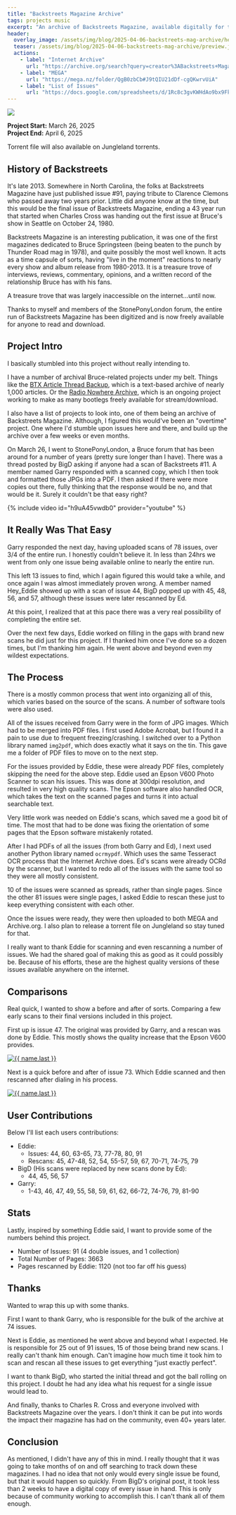 ```yaml
---
title: "Backstreets Magazine Archive"
tags: projects music
excerpt: "An archive of Backstreets Magazine, available digitally for the first time"
header:
  overlay_image: /assets/img/blog/2025-04-06-backstreets-mag-archive/header.jpg
  teaser: /assets/img/blog/2025-04-06-backstreets-mag-archive/preview.jpg
  actions:
    - label: "Internet Archive"
      url: "https://archive.org/search?query=creator%3ABackstreets+Magazine&sort=title"
    - label: "MEGA"
      url: "https://mega.nz/folder/QgB0zbCb#J9tQIU21dDf-cgQKwrvUiA"
    - label: "List of Issues"
      url: "https://docs.google.com/spreadsheets/d/1Rc8c3gvKWHdAo9bx9Fkl6Dg5RlF5ENr5dqpb_C_uBZs/edit?usp=sharing"
---
```


![](/assets/img/blog/2025-04-06-backstreets-mag-archive/logo.png)

**Project Start:** March 26, 2025<br>**Project End:** April 6, 2025

Torrent file will also available on Jungleland torrents.

## History of Backstreets
It's late 2013. Somewhere in North Carolina, the folks at Backstreets Magazine have just published issue #91, paying tribute to Clarence Clemons who passed away two years prior. Little did anyone know at the time, but this would be the final issue of Backstreets Magazine, ending a 43 year run that started when Charles Cross was handing out the first issue at Bruce's show in Seattle on October 24, 1980. 

Backstreets Magazine is an interesting publication, it was one of the first magazines dedicated to Bruce Springsteen (being beaten to the punch by Thunder Road mag in 1978), and quite possibly the most well known. It acts as a time capsule of sorts, having "live in the moment" reactions to nearly every show and album release from 1980-2013. It is a treasure trove of interviews, reviews, commentary, opinions, and a written record of the relationship Bruce has with his fans.

A treasure trove that was largely inaccessible on the internet...until now.

Thanks to myself and members of the StonePonyLondon forum, the entire run of Backstreets Magazine has been digitized and is now freely available for anyone to read and download.

## Project Intro
I basically stumbled into this project without really intending to.

I have a number of archival Bruce-related projects under my belt. Things like the [BTX Article Thread Backup](https://github.com/lilbud/btx-article-dump), which is a text-based archive of nearly 1,000 articles. Or the [Radio Nowhere Archive](https://archive.org/details/radionowhere), which is an ongoing project working to make as many bootlegs freely available for stream/download.

I also have a list of projects to look into, one of them being an archive of Backstreets Magazine. Although, I figured this would've been an "overtime" project. One where I'd stumble upon issues here and there, and build up the archive over a few weeks or even months.

On March 26, I went to StonePonyLondon, a Bruce forum that has been around for a number of years (pretty sure longer than I have). There was a thread posted by BigD asking if anyone had a scan of Backstreets #11. A member named Garry responded with a scanned copy, which I then took and formatted those JPGs into a PDF. I then asked if there were more copies out there, fully thinking that the response would be no, and that would be it. Surely it couldn't be that easy right?

{% include video id="h9uA45vwdb0" provider="youtube" %}

## It Really Was That Easy
Garry responded the next day, having uploaded scans of 78 issues, over 3/4 of the entire run. I honestly couldn't believe it. In less than 24hrs we went from only one issue being available online to nearly the entire run.

This left 13 issues to find, which I again figured this would take a while, and once again I was almost immediately proven wrong. A member named Hey_Eddie showed up with a scan of issue 44, BigD popped up with 45, 48, 56, and 57, although these issues were later rescanned by Ed.

At this point, I realized that at this pace there was a very real possibility of completing the entire set. 

Over the next few days, Eddie worked on filling in the gaps with brand new scans he did just for this project. If I thanked him once I've done so a dozen times, but I'm thanking him again. He went above and beyond even my wildest expectations.

## The Process
There is a mostly common process that went into organizing all of this, which varies based on the source of the scans. A number of software tools were also used.

All of the issues received from Garry were in the form of JPG images. Which had to be merged into PDF files. I first used Adobe Acrobat, but I found it a pain to use due to frequent freezing/crashing. I switched over to a Python library named `img2pdf`, which does exactly what it says on the tin. This gave me a folder of PDF files to move on to the next step.

For the issues provided by Eddie, these were already PDF files, completely skipping the need for the above step. Eddie used an Epson V600 Photo Scanner to scan his issues. This was done at 300dpi resolution, and resulted in very high quality scans. The Epson software also handled OCR, which takes the text on the scanned pages and turns it into actual searchable text.

Very little work was needed on Eddie's scans, which saved me a good bit of time. The most that had to be done was fixing the orientation of some pages that the Epson software mistakenly rotated.

After I had PDFs of all the issues (from both Garry and Ed), I next used another Python library named `ocrmypdf`. Which uses the same Tesseract OCR process that the Internet Archive does. Ed's scans were already OCRd by the scanner, but I wanted to redo all of the issues with the same tool so they were all mostly consistent.

10 of the issues were scanned as spreads, rather than single pages. Since the other 81 issues were single pages, I asked Eddie to rescan these just to keep everything consistent with each other.

Once the issues were ready, they were then uploaded to both MEGA and Archive.org. I also plan to release a torrent file on Jungleland so stay tuned for that.

I really want to thank Eddie for scanning and even rescanning a number of issues. We had the shared goal of making this as good as it could possibly be. Because of his efforts, these are the highest quality versions of these issues available anywhere on the internet.

## Comparisons
Real quick, I wanted to show a before and after of sorts. Comparing a few early scans to their final versions included in this project. 

First up is issue 47. The original was provided by Garry, and a rescan was done by Eddie. This mostly shows the quality increase that the Epson V600 provides.

<a href="/assets/img/blog/2025-04-06-backstreets-mag-archive/issue47-comparison.jpg">
    <img src="/assets/img/blog/2025-04-06-backstreets-mag-archive/issue47-comparison.jpg" alt="{{ name.last }}" loading="lazy" />
</a>

Next is a quick before and after of issue 73. Which Eddie scanned and then rescanned after dialing in his process.

<a href="/assets/img/blog/2025-04-06-backstreets-mag-archive/issue73-compare.jpg">
    <img src="/assets/img/blog/2025-04-06-backstreets-mag-archive/issue73-compare.jpg" alt="{{ name.last }}" loading="lazy" />
</a>

## User Contributions
Below I'll list each users contributions:
- Eddie:
    - Issues: 44, 60, 63-65, 73, 77-78, 80, 91
    - Rescans: 45, 47-48, 52, 54, 55-57, 59, 67, 70-71, 74-75, 79
- BigD (His scans were replaced by new scans done by Ed):
    - 44, 45, 56, 57
- Garry:
    - 1-43, 46, 47, 49, 55, 58, 59, 61, 62, 66-72, 74-76, 79, 81-90

## Stats
Lastly, inspired by something Eddie said, I want to provide some of the numbers behind this project.

- Number of Issues: 91 (4 double issues, and 1 collection)
- Total Number of Pages: 3663
- Pages rescanned by Eddie: 1120 (not too far off his guess)

## Thanks
Wanted to wrap this up with some thanks.

First I want to thank Garry, who is responsible for the bulk of the archive at 74 issues.

Next is Eddie, as mentioned he went above and beyond what I expected. He is responsible for 25 out of 91 issues, 15 of those being brand new scans. I really can't thank him enough. Can't imagine how much time it took him to scan and rescan all these issues to get everything "just exactly perfect".

I want to thank BigD, who started the initial thread and got the ball rolling on this project. I doubt he had any idea what his request for a single issue would lead to.

And finally, thanks to Charles R. Cross and everyone involved with Backstreets Magazine over the years. I don't think it can be put into words the impact their magazine has had on the community, even 40+ years later.

## Conclusion
As mentioned, I didn't have any of this in mind. I really thought that it was going to take months of on and off searching to track down these magazines. I had no idea that not only would every single issue be found, but that it would happen so quickly. From BigD's original post, it took less than 2 weeks to have a digital copy of every issue in hand. This is only because of community working to accomplish this. I can't thank all of them enough.